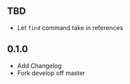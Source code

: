 TBD
---
* Let `find` command take in references

0.1.0
-----
* Add Changelog
* Fork develop off master
